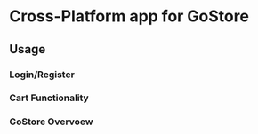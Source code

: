# Cross-Platform app for GoStore

## Usage
    
### Login/Register

### Cart Functionality

### GoStore Overvoew

  